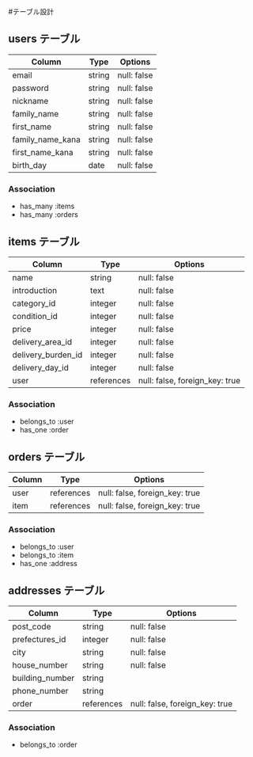 #テーブル設計

## users テーブル

| Column           | Type     | Options     |
| ---------------- | -------- | ----------- |
| email            | string   | null: false |
| password         | string   | null: false |
| nickname         | string   | null: false |
| family_name      | string   | null: false |
| first_name       | string   | null: false |
| family_name_kana | string   | null: false |
| first_name_kana  | string   | null: false |
| birth_day        | date     | null: false |

### Association

- has_many  :items
- has_many  :orders

## items テーブル

| Column             | Type       | Options                         |
| ------------------ | ---------- | ------------------------------- |
| name               | string     | null: false                     |
| introduction       | text       | null: false                     |
| category_id        | integer    | null: false                     |
| condition_id       | integer    | null: false                     |
| price              | integer    | null: false                     |
| delivery_area_id   | integer    | null: false                     |
| delivery_burden_id | integer    | null: false                     |
| delivery_day_id    | integer    | null: false                     |
| user               | references | null: false, foreign_key: true  |

### Association

- belongs_to :user
- has_one :order

## orders テーブル

| Column           | Type       | Options                        |
| ---------------- | ---------- | ------------------------------ |
| user             | references | null: false, foreign_key: true |
| item             | references | null: false, foreign_key: true |

### Association

- belongs_to :user
- belongs_to :item
- has_one :address

## addresses テーブル

| Column          | Type       | Options                         |
| --------------- | ---------- | ------------------------------- |
| post_code       | string     | null: false                     |
| prefectures_id  | integer    | null: false                     |
| city            | string     | null: false                     |
| house_number    | string     | null: false                     |
| building_number | string     |                                 |
| phone_number    | string     |                                 |
| order           | references | null: false, foreign_key: true  |

 ### Association

- belongs_to :order